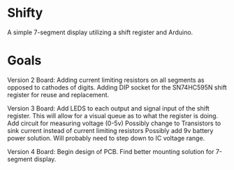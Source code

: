 # Shifty
A simple 7-segment display utilizing a shift register and Arduino. 

# Goals

Version 2 Board:
  Adding current limiting resistors on all segments as opposed to cathodes of digits.
  Adding DIP socket for the SN74HC595N shift register for reuse and replacement.
  
Version 3 Board:
  Add LEDS to each output and signal input of the shift register. This will allow for a visual queue as to what the register is doing.
  Add circuit for measuring voltage (0-5v)
  Possibly change to Transistors to sink current instead of current limiting resistors
  Possibly add 9v battery power solution. Will probably need to step down to IC voltage range.
  
Version 4 Board:
  Begin design of PCB.
  Find better mounting solution for 7-segment display.
  
